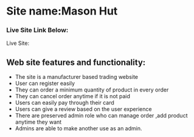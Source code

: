 # Site name:Mason Hut
### Live Site  Link Below:
Live Site:[]()



## Web site features and functionality:
* The site is a manufacturer based trading website
* User can register easily
* They can order a minimum quantity of product in every order
* They can cancel order anytime if it is not paid
* Users can easily pay through their card
* Users can give a review based on the user experience
* There are preserved admin role who can manage order ,add product anytime they want
* Admins are able to make another use as an admin.